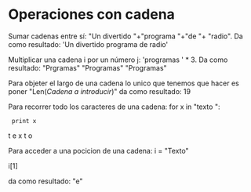 # Operaciones con cadena #

Sumar cadenas entre sí: "Un divertido "+"programa "+"de "+ "radio". Da como resultado: 'Un divertido programa de radio'

Multiplicar una cadena i por un número j: 'programas ' * 3. Da como resultado: "Prgramas" "Programas" "Programas"

Para objeter el largo de una cadena lo unico que tenemos que hacer es poner "Len(*Cadena a introducir*)" da como resultado: 19

Para recorrer todo los caracteres de una cadena:
for x in "texto ":

     print x

t e x t o

Para acceder a una pocicion de una cadena:
i = "Texto"

i[1]

da como resultado: "e"
